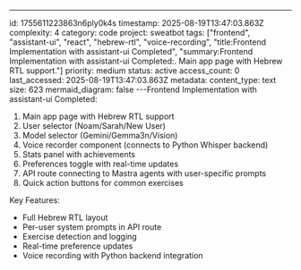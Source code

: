---
id: 1755611223863n6ply0k4s
timestamp: 2025-08-19T13:47:03.863Z
complexity: 4
category: code
project: sweatbot
tags: ["frontend", "assistant-ui", "react", "hebrew-rtl", "voice-recording", "title:Frontend Implementation with assistant-ui Completed", "summary:Frontend Implementation with assistant-ui Completed:.  Main app page with Hebrew RTL support."]
priority: medium
status: active
access_count: 0
last_accessed: 2025-08-19T13:47:03.863Z
metadata:
  content_type: text
  size: 623
  mermaid_diagram: false
---Frontend Implementation with assistant-ui Completed:
1. Main app page with Hebrew RTL support
2. User selector (Noam/Sarah/New User)
3. Model selector (Gemini/Gemma3n/Vision)
4. Voice recorder component (connects to Python Whisper backend)
5. Stats panel with achievements
6. Preferences toggle with real-time updates
7. API route connecting to Mastra agents with user-specific prompts
8. Quick action buttons for common exercises

Key Features:
- Full Hebrew RTL layout
- Per-user system prompts in API route
- Exercise detection and logging
- Real-time preference updates
- Voice recording with Python backend integration